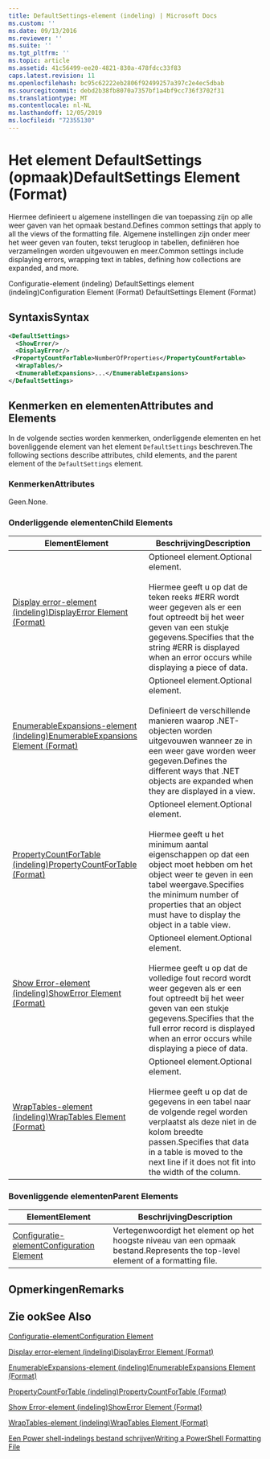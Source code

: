 ```yaml
---
title: DefaultSettings-element (indeling) | Microsoft Docs
ms.custom: ''
ms.date: 09/13/2016
ms.reviewer: ''
ms.suite: ''
ms.tgt_pltfrm: ''
ms.topic: article
ms.assetid: 41c56499-ee20-4821-830a-478fdcc33f83
caps.latest.revision: 11
ms.openlocfilehash: bc95c62222eb2806f92499257a397c2e4ec5dbab
ms.sourcegitcommit: debd2b38fb8070a7357bf1a4bf9cc736f3702f31
ms.translationtype: MT
ms.contentlocale: nl-NL
ms.lasthandoff: 12/05/2019
ms.locfileid: "72355130"
---
```

# <a name="defaultsettings-element-format"></a><span data-ttu-id="c7f07-102">Het element DefaultSettings (opmaak)</span><span class="sxs-lookup"><span data-stu-id="c7f07-102">DefaultSettings Element (Format)</span></span>

<span data-ttu-id="c7f07-103">Hiermee definieert u algemene instellingen die van toepassing zijn op alle weer gaven van het opmaak bestand.</span><span class="sxs-lookup"><span data-stu-id="c7f07-103">Defines common settings that apply to all the views of the formatting file.</span></span> <span data-ttu-id="c7f07-104">Algemene instellingen zijn onder meer het weer geven van fouten, tekst terugloop in tabellen, definiëren hoe verzamelingen worden uitgevouwen en meer.</span><span class="sxs-lookup"><span data-stu-id="c7f07-104">Common settings include displaying errors, wrapping text in tables, defining how collections are expanded, and more.</span></span>

<span data-ttu-id="c7f07-105">Configuratie-element (indeling) DefaultSettings element (indeling)</span><span class="sxs-lookup"><span data-stu-id="c7f07-105">Configuration Element (Format) DefaultSettings Element (Format)</span></span>

## <a name="syntax"></a><span data-ttu-id="c7f07-106">Syntaxis</span><span class="sxs-lookup"><span data-stu-id="c7f07-106">Syntax</span></span>

```xml
<DefaultSettings>
  <ShowError/>
  <DisplayError/>
 <PropertyCountForTable>NumberOfProperties</PropertyCountFortable>
  <WrapTables/>
  <EnumerableExpansions>...</EnumerableExpansions>
</DefaultSettings>
```

## <a name="attributes-and-elements"></a><span data-ttu-id="c7f07-107">Kenmerken en elementen</span><span class="sxs-lookup"><span data-stu-id="c7f07-107">Attributes and Elements</span></span>

<span data-ttu-id="c7f07-108">In de volgende secties worden kenmerken, onderliggende elementen en het bovenliggende element van het element `DefaultSettings` beschreven.</span><span class="sxs-lookup"><span data-stu-id="c7f07-108">The following sections describe attributes, child elements, and the parent element of the `DefaultSettings` element.</span></span>

### <a name="attributes"></a><span data-ttu-id="c7f07-109">Kenmerken</span><span class="sxs-lookup"><span data-stu-id="c7f07-109">Attributes</span></span>

<span data-ttu-id="c7f07-110">Geen.</span><span class="sxs-lookup"><span data-stu-id="c7f07-110">None.</span></span>

### <a name="child-elements"></a><span data-ttu-id="c7f07-111">Onderliggende elementen</span><span class="sxs-lookup"><span data-stu-id="c7f07-111">Child Elements</span></span>

|<span data-ttu-id="c7f07-112">Element</span><span class="sxs-lookup"><span data-stu-id="c7f07-112">Element</span></span>|<span data-ttu-id="c7f07-113">Beschrijving</span><span class="sxs-lookup"><span data-stu-id="c7f07-113">Description</span></span>|
|-------------|-----------------|
|[<span data-ttu-id="c7f07-114">Display error-element (indeling)</span><span class="sxs-lookup"><span data-stu-id="c7f07-114">DisplayError Element (Format)</span></span>](./displayerror-element-format.md)|<span data-ttu-id="c7f07-115">Optioneel element.</span><span class="sxs-lookup"><span data-stu-id="c7f07-115">Optional element.</span></span><br /><br /> <span data-ttu-id="c7f07-116">Hiermee geeft u op dat de teken reeks #ERR wordt weer gegeven als er een fout optreedt bij het weer geven van een stukje gegevens.</span><span class="sxs-lookup"><span data-stu-id="c7f07-116">Specifies that the string #ERR is displayed when an error occurs while displaying a piece of data.</span></span>|
|[<span data-ttu-id="c7f07-117">EnumerableExpansions-element (indeling)</span><span class="sxs-lookup"><span data-stu-id="c7f07-117">EnumerableExpansions Element (Format)</span></span>](./enumerableexpansions-element-format.md)|<span data-ttu-id="c7f07-118">Optioneel element.</span><span class="sxs-lookup"><span data-stu-id="c7f07-118">Optional element.</span></span><br /><br /> <span data-ttu-id="c7f07-119">Definieert de verschillende manieren waarop .NET-objecten worden uitgevouwen wanneer ze in een weer gave worden weer gegeven.</span><span class="sxs-lookup"><span data-stu-id="c7f07-119">Defines the different ways that .NET objects are expanded when they are displayed in a view.</span></span>|
|[<span data-ttu-id="c7f07-120">PropertyCountForTable (indeling)</span><span class="sxs-lookup"><span data-stu-id="c7f07-120">PropertyCountForTable (Format)</span></span>](./propertycountfortable-element-format.md)|<span data-ttu-id="c7f07-121">Optioneel element.</span><span class="sxs-lookup"><span data-stu-id="c7f07-121">Optional element.</span></span><br /><br /> <span data-ttu-id="c7f07-122">Hiermee geeft u het minimum aantal eigenschappen op dat een object moet hebben om het object weer te geven in een tabel weergave.</span><span class="sxs-lookup"><span data-stu-id="c7f07-122">Specifies the minimum number of properties that an object must have to display the object in a table view.</span></span>|
|[<span data-ttu-id="c7f07-123">Show Error-element (indeling)</span><span class="sxs-lookup"><span data-stu-id="c7f07-123">ShowError Element (Format)</span></span>](./showerror-element-format.md)|<span data-ttu-id="c7f07-124">Optioneel element.</span><span class="sxs-lookup"><span data-stu-id="c7f07-124">Optional element.</span></span><br /><br /> <span data-ttu-id="c7f07-125">Hiermee geeft u op dat de volledige fout record wordt weer gegeven als er een fout optreedt bij het weer geven van een stukje gegevens.</span><span class="sxs-lookup"><span data-stu-id="c7f07-125">Specifies that the full error record is displayed when an error occurs while displaying a piece of data.</span></span>|
|[<span data-ttu-id="c7f07-126">WrapTables-element (indeling)</span><span class="sxs-lookup"><span data-stu-id="c7f07-126">WrapTables Element (Format)</span></span>](./wraptables-element-format.md)|<span data-ttu-id="c7f07-127">Optioneel element.</span><span class="sxs-lookup"><span data-stu-id="c7f07-127">Optional element.</span></span><br /><br /> <span data-ttu-id="c7f07-128">Hiermee geeft u op dat de gegevens in een tabel naar de volgende regel worden verplaatst als deze niet in de kolom breedte passen.</span><span class="sxs-lookup"><span data-stu-id="c7f07-128">Specifies that data in a table is moved to the next line if it does not fit into the width of the column.</span></span>|

### <a name="parent-elements"></a><span data-ttu-id="c7f07-129">Bovenliggende elementen</span><span class="sxs-lookup"><span data-stu-id="c7f07-129">Parent Elements</span></span>

|<span data-ttu-id="c7f07-130">Element</span><span class="sxs-lookup"><span data-stu-id="c7f07-130">Element</span></span>|<span data-ttu-id="c7f07-131">Beschrijving</span><span class="sxs-lookup"><span data-stu-id="c7f07-131">Description</span></span>|
|-------------|-----------------|
|[<span data-ttu-id="c7f07-132">Configuratie-element</span><span class="sxs-lookup"><span data-stu-id="c7f07-132">Configuration Element</span></span>](./configuration-element-format.md)|<span data-ttu-id="c7f07-133">Vertegenwoordigt het element op het hoogste niveau van een opmaak bestand.</span><span class="sxs-lookup"><span data-stu-id="c7f07-133">Represents the top-level element of a formatting file.</span></span>|

## <a name="remarks"></a><span data-ttu-id="c7f07-134">Opmerkingen</span><span class="sxs-lookup"><span data-stu-id="c7f07-134">Remarks</span></span>

## <a name="see-also"></a><span data-ttu-id="c7f07-135">Zie ook</span><span class="sxs-lookup"><span data-stu-id="c7f07-135">See Also</span></span>

[<span data-ttu-id="c7f07-136">Configuratie-element</span><span class="sxs-lookup"><span data-stu-id="c7f07-136">Configuration Element</span></span>](./configuration-element-format.md)

[<span data-ttu-id="c7f07-137">Display error-element (indeling)</span><span class="sxs-lookup"><span data-stu-id="c7f07-137">DisplayError Element (Format)</span></span>](./displayerror-element-format.md)

[<span data-ttu-id="c7f07-138">EnumerableExpansions-element (indeling)</span><span class="sxs-lookup"><span data-stu-id="c7f07-138">EnumerableExpansions Element (Format)</span></span>](./enumerableexpansions-element-format.md)

[<span data-ttu-id="c7f07-139">PropertyCountForTable (indeling)</span><span class="sxs-lookup"><span data-stu-id="c7f07-139">PropertyCountForTable (Format)</span></span>](./propertycountfortable-element-format.md)

[<span data-ttu-id="c7f07-140">Show Error-element (indeling)</span><span class="sxs-lookup"><span data-stu-id="c7f07-140">ShowError Element (Format)</span></span>](./showerror-element-format.md)

[<span data-ttu-id="c7f07-141">WrapTables-element (indeling)</span><span class="sxs-lookup"><span data-stu-id="c7f07-141">WrapTables Element (Format)</span></span>](./wraptables-element-format.md)

[<span data-ttu-id="c7f07-142">Een Power shell-indelings bestand schrijven</span><span class="sxs-lookup"><span data-stu-id="c7f07-142">Writing a PowerShell Formatting File</span></span>](./writing-a-powershell-formatting-file.md)
